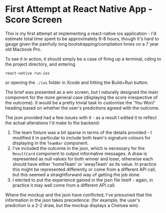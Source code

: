 # First Attempt at React Native App - Score Screen

This is my first attempt at implementing a react-native ios application - I'd
estimate total time spent to be approximately 6-8 hours, though it's hard to
gauge given the painfully long bootstrapping/compilation times on a 7 year old
Macbook Pro.

To see it in action, it should simply be a case of firing up a terminal, cding
to the project directory, and entering

`react-native run-ios`

or opening the `./ios` folder in Xcode and hitting the Build+Run button.

The brief was presented as a win screen, but I naturally designed the main
component for the more general case (displaying the score irrespective of the
outcome). It would be a pretty trivial task to customise the 'You Won!' heading
based on whether the user's predictions agreed with the outcome.

The json provided had a few issues with it - as a result I edited it to
reflect the actual alterations I'd make to the backend:

1. The team fixture was a bit sparse in terms of the details provided - I
   modified it in particular to include both team's signature colours for
   displaying in the `TeamBar` component.
2. I've included the outcome in the json, which is necessary for the `ResultCard`
   component to output informative messages. A draw is represented as null
   values for both winner and loser, otherwise each should have either
   'homeTeam' or 'awayTeam' as its value. In practice this might be represented
   differently or come from a different API call, but this seemed a
   straightforward way of getting the job done.
3. I elected to put the experience gained in the json file itself - again, in
   practice it may well come from a different API call.

Where the mockup and the json have conflicted, I've presumed that the
information in the json takes precedence: (for example, the user's prediction
is a 2-2 draw, but the mockup displays a Chelsea win).
